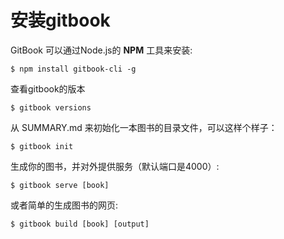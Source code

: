 # 安装gitbook

GitBook 可以通过Node.js的 **NPM** 工具来安装:

```
$ npm install gitbook-cli -g
```

查看gitbook的版本

```
$ gitbook versions
```

从 SUMMARY.md 来初始化一本图书的目录文件，可以这样个样子：

```
$ gitbook init
```

生成你的图书，并对外提供服务（默认端口是4000）:

```
$ gitbook serve [book] 
```

或者简单的生成图书的网页:

```
$ gitbook build [book] [output]
```